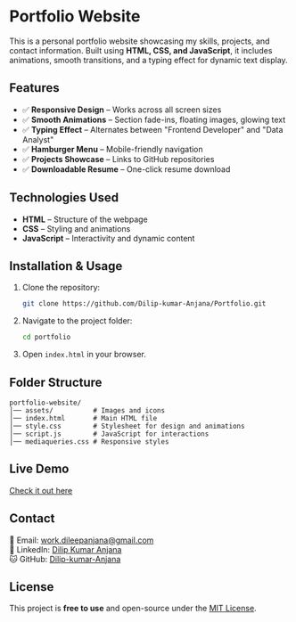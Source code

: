 
# Portfolio Website

This is a personal portfolio website showcasing my skills, projects, and contact information. Built using **HTML, CSS, and JavaScript**, it includes animations, smooth transitions, and a typing effect for dynamic text display.

## Features
- ✅ **Responsive Design** – Works across all screen sizes
- ✅ **Smooth Animations** – Section fade-ins, floating images, glowing text
- ✅ **Typing Effect** – Alternates between "Frontend Developer" and "Data Analyst"
- ✅ **Hamburger Menu** – Mobile-friendly navigation
- ✅ **Projects Showcase** – Links to GitHub repositories
- ✅ **Downloadable Resume** – One-click resume download

## Technologies Used
- **HTML** – Structure of the webpage
- **CSS** – Styling and animations
- **JavaScript** – Interactivity and dynamic content

## Installation & Usage
1. Clone the repository:
   ```sh
   git clone https://github.com/Dilip-kumar-Anjana/Portfolio.git
   ```
2. Navigate to the project folder:
   ```sh
   cd portfolio
   ```
3. Open `index.html` in your browser.

## Folder Structure
```
portfolio-website/
│── assets/          # Images and icons
│── index.html       # Main HTML file
│── style.css        # Stylesheet for design and animations
│── script.js        # JavaScript for interactions
│── mediaqueries.css # Responsive styles
```

## Live Demo
[Check it out here](https://dilip-kumar-anjana.github.io/Portfolio/)

## Contact
📧 Email: [work.dileepanjana@gmail.com](mailto:work.dileepanjana@gmail.com)  
🔗 LinkedIn: [Dilip Kumar Anjana](https://www.linkedin.com/in/dilip-kumar-anjana-b58943260/)  
🐱 GitHub: [Dilip-kumar-Anjana](https://github.com/Dilip-kumar-Anjana)

## License
This project is **free to use** and open-source under the [MIT License](LICENSE).

